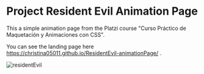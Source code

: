 # Project Resident Evil Animation Page

This a simple animation page from the Platzi course "Curso Práctico de Maquetación y Animaciones con CSS".

You can see the landing page here https://christina05011.github.io/ResidentEvil-animationPage/ .

![residentEvil](https://github.com/christina05011/ResidentEvil-animationPage/assets/42581109/40b261ae-6931-4d0c-99ca-32de80d6812a)
